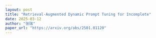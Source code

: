 ```yaml
---
layout: post
title: "Retrieval-Augmented Dynamic Prompt Tuning for Incomplete"
date: 2025-03-12
author: "张瑞"
paper_url: "https://arxiv.org/abs/2501.01120"
---
```

